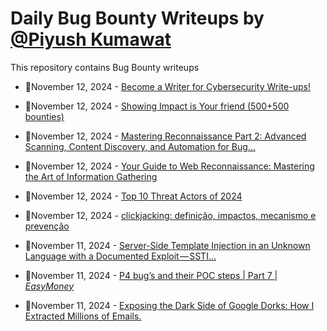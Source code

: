 # Daily Bug Bounty Writeups by [@Piyush Kumawat](https://twitter.com/piyush_supiy) 
This repository contains Bug Bounty writeups

<!-- BLOG-POST-LIST:START -->
 - 💯November 12, 2024 - [Become a Writer for Cybersecurity Write-ups!](https://cybersecuritywriteups.com/become-a-writer-for-cybersecurity-write-ups-3f1e780323a8?source=rss------bug_bounty-5) 

 - 💯November 12, 2024 - [Showing Impact is Your friend &lpar;500$+500$ bounties&rpar;](https://medium.com/@noureldin1042/showing-impact-is-your-friend-500-500-bounties-2ed87f3a64b7?source=rss------bug_bounty-5) 

 - 💯November 12, 2024 - [Mastering Reconnaissance Part 2: Advanced Scanning, Content Discovery, and Automation for Bug…](https://myselfakash20.medium.com/mastering-reconnaissance-part-2-advanced-scanning-content-discovery-and-automation-for-bug-8903a7c190a6?source=rss------bug_bounty-5) 

 - 💯November 12, 2024 - [Your Guide to Web Reconnaissance: Mastering the Art of Information Gathering](https://medium.com/@secinfinitylabs/your-guide-to-web-reconnaissance-mastering-the-art-of-information-gathering-32dfee5f2deb?source=rss------bug_bounty-5) 

 - 💯November 12, 2024 - [Top 10 Threat Actors of 2024](https://medium.com/@alexandermr289/top-10-threat-actors-of-2024-4ac605357291?source=rss------bug_bounty-5) 

 - 💯November 12, 2024 - [clickjacking: definição, impactos, mecanismo e prevenção](https://medium.com/@Poystick/clickjacking-defini%C3%A7%C3%A3o-impactos-mecanismo-e-preven%C3%A7%C3%A3o-46e05a89614b?source=rss------bug_bounty-5) 

 - 💯November 11, 2024 - [Server-Side Template Injection in an Unknown Language with a Documented Exploit — SSTI…](https://medium.com/@rcxsecurity/server-side-template-injection-in-an-unknown-language-with-a-documented-exploit-ssti-de01a069b946?source=rss------bug_bounty-5) 

 - 💯November 11, 2024 - [P4 bug’s and their POC steps | Part 7 | $Easy Money$](https://medium.com/h7w/p4-bugs-and-their-poc-steps-part-7-easy-money-d7cb9270f539?source=rss------bug_bounty-5) 

 - 💯November 11, 2024 - [Exposing the Dark Side of Google Dorks: How I Extracted Millions of Emails.](https://pwndecoco.medium.com/exposing-the-dark-side-of-google-dorks-how-i-extracted-millions-of-emails-0fe0f7f6db8b?source=rss------bug_bounty-5) 
<!-- BLOG-POST-LIST:END -->
